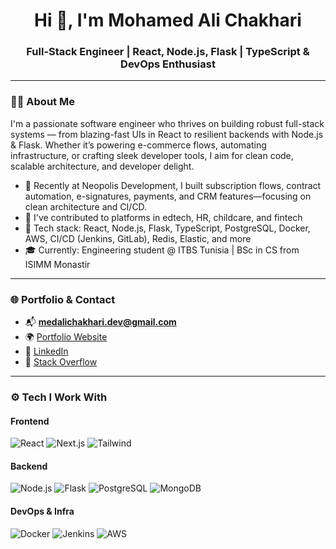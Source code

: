 <h1 align="center">Hi 👋, I'm Mohamed Ali Chakhari</h1>
<h3 align="center">Full-Stack Engineer | React, Node.js, Flask | TypeScript & DevOps Enthusiast</h3>

---

### 🧑‍💻 About Me

I'm a passionate software engineer who thrives on building robust full-stack systems — from blazing-fast UIs in React to resilient backends with Node.js & Flask. Whether it’s powering e-commerce flows, automating infrastructure, or crafting sleek developer tools, I aim for clean code, scalable architecture, and developer delight.

- 🔭 Recently at Neopolis Development, I built subscription flows, contract automation, e-signatures, payments, and CRM features—focusing on clean architecture and CI/CD.
- 🚀 I've contributed to platforms in edtech, HR, childcare, and fintech
- 🧰 Tech stack: React, Node.js, Flask, TypeScript, PostgreSQL, Docker, AWS, CI/CD (Jenkins, GitLab), Redis, Elastic, and more
- 🎓 Currently: Engineering student @ ITBS Tunisia | BSc in CS from ISIMM Monastir

---

### 🌐 Portfolio & Contact

- 📬 **medalichakhari.dev@gmail.com**
- 🌍 [Portfolio Website](https://mohamedalich.w3spaces.com)
- 💼 [LinkedIn](https://linkedin.com/in/mohamedalichakhari)
- 🧠 [Stack Overflow](https://stackoverflow.com/users/15509158)

---

### ⚙️ Tech I Work With

#### Frontend
![React](https://img.shields.io/badge/-React-61DAFB?logo=react&logoColor=white&style=for-the-badge)
![Next.js](https://img.shields.io/badge/-Next.js-black?logo=next.js&style=for-the-badge)
![Tailwind](https://img.shields.io/badge/-TailwindCSS-38B2AC?logo=tailwind-css&logoColor=white&style=for-the-badge)

#### Backend
![Node.js](https://img.shields.io/badge/-Node.js-339933?logo=node.js&logoColor=white&style=for-the-badge)
![Flask](https://img.shields.io/badge/-Flask-000000?logo=flask&style=for-the-badge)
![PostgreSQL](https://img.shields.io/badge/-PostgreSQL-336791?logo=postgresql&logoColor=white&style=for-the-badge)
![MongoDB](https://img.shields.io/badge/-MongoDB-47A248?logo=mongodb&logoColor=white&style=for-the-badge)

#### DevOps & Infra
![Docker](https://img.shields.io/badge/-Docker-2496ED?logo=docker&logoColor=white&style=for-the-badge)
![Jenkins](https://img.shields.io/badge/-Jenkins-D24939?logo=jenkins&logoColor=white&style=for-the-badge)
![AWS](https://img.shields.io/badge/-AWS-232F3E?logo=amazon-aws&logoColor=white&style=for-the-badge)
